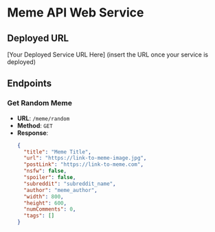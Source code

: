 # Meme API Web Service

## Deployed URL
[Your Deployed Service URL Here] (insert the URL once your service is deployed)

## Endpoints

### Get Random Meme
- **URL**: `/meme/random`
- **Method**: `GET`
- **Response**:
  ```json
  {
    "title": "Meme Title",
    "url": "https://link-to-meme-image.jpg",
    "postLink": "https://link-to-meme.com",
    "nsfw": false,
    "spoiler": false,
    "subreddit": "subreddit_name",
    "author": "meme_author",
    "width": 800,
    "height": 600,
    "numComments": 0,
    "tags": []
  }
